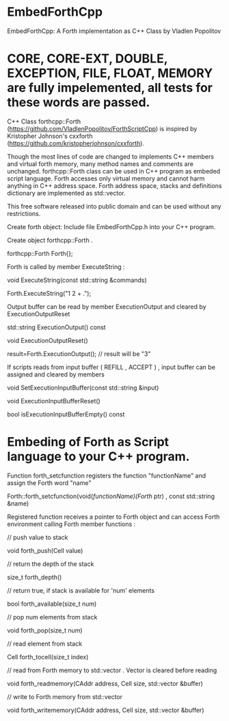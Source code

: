 # EmbedForthCpp

EmbedForthCpp: A Forth implementation as C++ Class by Vladlen Popolitov 


CORE, CORE-EXT, DOUBLE, EXCEPTION, FILE, FLOAT, MEMORY are fully impelemented, all tests for these words are passed.
==============================================
C++ Class forthcpp::Forth (https://github.com/VladlenPopolitov/ForthScriptCpp) 
is inspired by Kristopher Johnson's cxxforth (https://github.com/kristopherjohnson/cxxforth). 

Though the most lines of code are changed to implements C++ members and virtual 
forth memory, many method names and comments are unchanged. forthcpp::Forth class
can be used in C++ program as embeded script language. Forth accesses only virtual memory
and cannot harm anything in C++ address space. Forth address space, stacks and definitions
dictionary are implemented as std::vector.

This free software released into public domain and can be used without any restrictions.

 Create forth object:
 Include file EmbedForthCpp.h into your C++ program. 

 Create object forthcpp::Forth .

  forthcpp::Forth Forth{};

 Forth is called by member ExecuteString :

  void ExecuteString(const std::string &commands)

   Forth.ExecuteString("1 2 + .");

 Output buffer can be read by member  ExecutionOutput and cleared by ExecutionOutputReset

  std::string ExecutionOutput() const

  void ExecutionOutputReset()

  result=Forth.ExecutionOutput();   // result will be "3"

 If scripts reads from input buffer ( REFILL , ACCEPT ) , input buffer can be assigned and cleared by members

  void SetExecutionInputBuffer(const std::string &input)

  void ExecutionInputBufferReset()

  bool isExecutionInputBufferEmpty() const 

 Embeding of Forth as Script language to your C++ program.
========================================================== 

  Function forth_setcfunction registers the function "functionName" and assign the Forth word "name"

  Forth::forth_setcfunction(void(*functionName)(Forth* ptr) , const std::string &name) 

  Registered function receives a pointer to Forth object and can access Forth environment 
  calling Forth member functions :

  // push value to stack

  void forth_push(Cell value)
 
 // return the depth of the stack
 
 size_t forth_depth()

  // return true, if stack is available for 'num' elements
 
 bool forth_available(size_t num) 

  // pop num elements from stack

  void forth_pop(size_t num)

  // read element from stack

  Cell forth_tocell(size_t index)

  // read from Forth memory to std::vector . Vector is cleared before reading

  void forth_readmemory(CAddr address, Cell size, std::vector<char> &buffer)

  // write to Forth memory from std::vector

  void forth_writememory(CAddr address, Cell size, std::vector<char> &buffer)


